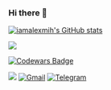  ### Hi there 👋
<!-- First widget -->
<!--  <img src="https://myreadme.vercel.app/api/embed/mrgsdev?panels=userstatistics,toprepositories,toplanguages,commitgraph" alt="reimaginedreadme" />   -->
<!-- <img src="https://myreadme.vercel.app/api/embed/mrgsdev?panels=userstatistics,toplanguages" alt="reimaginedreadme" />  -->

<!-- Second widget -->
 <a href="http://www.github.com/mrgsdev"><img src="https://github-readme-stats.vercel.app/api?username=mrgsdev&show_icons=true&hide=&count_private=true&title_color=0891b2&text_color=ffffff&icon_color=0891b2&bg_color=1c1917&hide_border=true&show_icons=true" alt="iamalexmih's GitHub stats" /></a>  

<!-- Second widget -->
<a href="http://www.github.com/mrgsdev"><img src="https://github-readme-streak-stats.herokuapp.com/?user=mrgsdev&stroke=ffffff&background=1c1917&ring=0891b2&fire=0891b2&currStreakNum=ffffff&currStreakLabel=0891b2&sideNums=ffffff&sideLabels=ffffff&dates=ffffff&hide_border=true" /></a>

<!-- Codewars widget -->
[![Codewars Badge](https://www.codewars.com/users/mrgsdev/badges/large)](https://www.codewars.com/users/mrgsdev)

![](https://komarev.com/ghpvc/?username=\&style=flat)
[<img alt="Gmail" src="https://img.shields.io/badge/Gmail-D14836?style=flat&logo=gmail&logoColor=white" />][Gmail]
[<img alt="Telegram" src="https://img.shields.io/badge/Telegram%20-%231877F2.svg?&style=flat&logo=Telegram"/>][Telegram]

[Telegram]:https://teleg.run/mrgsdev
[Gmail]: mrgsdev@gmail.com


<!-- - 👀 I’m interested in iOS development
- 🌱 I’m currently learning Swift
- 👀 I’m interested in iOS development
- 📫 How to reach me: 
 -->




 
<!-- (https://github.com/antonkomarev/github-profile-views-counter) -->



